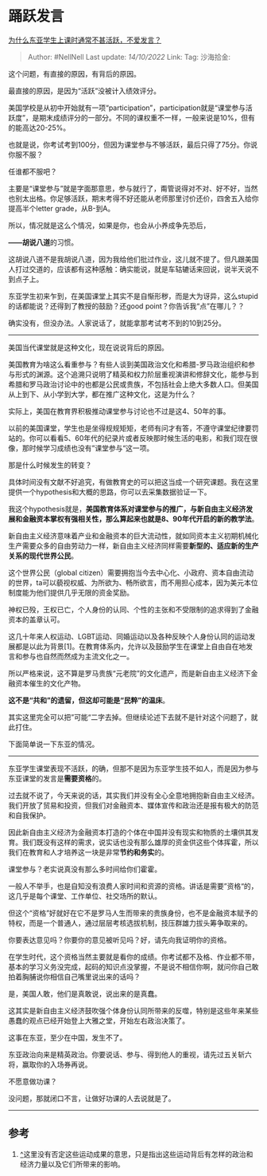 # 踊跃发言
[为什么东亚学生上课时通常不甚活跃，不爱发言？](https://www.zhihu.com/question/19769575/answer/2708983438)

> Author: #NellNell
> Last update: *14/10/2022*
> Link:
> Tag:
> 沙海拾金:

这个问题，有直接的原因，有背后的原因。

最直接的原因，是因为“活跃”没被计入绩效评分。

美国学校是从初中开始就有一项“participation”，participation就是“课堂参与活跃度”，是期末成绩评分的一部分。不同的课权重不一样，一般来说是10%，但有的能高达20-25%。

也就是说，你考试考到100分，但因为课堂参与不够活跃，最后只得了75分。你说你服不服？

任谁都不服吧？

主要是“课堂参与”就是字面那意思，参与就行了，甭管说得对不对、好不好，当然也别太出格。你足够活跃，期末考得不好还能从老师那里讨价还价，四舍五入给你提高半个letter grade，从B-到A。

所以，情况就是这么个情况，如果是你，也会从小养成争先恐后，

**——胡说八道**的习惯。

这胡说八道不是我胡说八道，因为我给他们批过作业，这儿就不提了。但凡跟美国人打过交道的，应该都有这种感触：确实能说，就是车轱辘话来回说，说半天说不到点子上。

东亚学生初来乍到，在美国课堂上其实不是自惭形秽，而是大为讶异，这么stupid的话都能说？还得到了教授的鼓励？还good point？你告诉我“点”在哪儿？？

确实没有，但没办法。人家说话了，就能拿那考试考不到的10到25分。

---

美国当代课堂就是这种文化，现在说说背后的原因。

美国教育为啥这么看重参与？有些人谈到美国政治文化和希腊-罗马政治组织和参与形式的渊源。这个追溯只说明了精英和权力阶层重视演讲和修辞文化，能参与到希腊和罗马政治讨论中的也都是公民或贵族，不包括社会上绝大多数人口。但美国从上到下、从小学到大学，都在推广这种文化，这是为什么？

实际上，美国在教育界积极推动课堂参与讨论也不过是这4、50年的事。

以前的美国课堂，学生也是坐得规规矩矩，老师有问才有答，不遵守课堂纪律要罚站的。你可以看看5、60年代的纪录片或者反映那时候生活的电影，和我们现在很像，那时候学习成绩也没有”课堂参与“这一项。

那是什么时候发生的转变？

具体时间没有文献不好追究，有做教育史的可以把这当成一个研究课题。我在这里提供一个hypothesis和大概的思路，你可以去采集数据验证一下。

我这个hypothesis就是，**美国教育体系对课堂参与的推广，与新自由主义经济发展和金融资本掌权有强相关性，那么算起来也就是8、90年代开启的新的教学法**。

新自由主义经济意味着产业和金融资本的巨大流动性，就如同资本主义初期机械化生产需要众多的自由劳动力一样，新自由主义经济同样需要**新型的、适应新的生产关系的现代世界公民**。

这个世界公民（global citizen）需要拥抱当今去中心化、小政府、资本自由流动的世界，ta可以藐视权威、为所欲为、畅所欲言，而不用担心成本，因为美元本位制度能为他们提供几乎无限的资金奖励。

神权已殁，王权已亡，个人身份的认同、个性的主张和不受限制的追求得到了金融资本的盖章认可。

这几十年来人权运动、LGBT运动、同婚运动以及各种反映个人身份认同的运动发展都是以此为背景[1]。在教育体系内，允许以及鼓励学生在课堂上自由自在地发言和参与也自然而然成为主流文化之一。

所以严格来说，这不算是罗马贵族“元老院”的文化遗产，而是新自由主义经济下金融资本催生的文化产物。

**这不是“共和”的遗留，但这却可能是“民粹”的温床**。

其实这里完全可以把”可能“二字去掉。但继续论述下去就不是针对这个问题了，就此打住。

下面简单说一下东亚的情况。

---

东亚学生课堂表现不活跃，的确，但那不是因为东亚学生技不如人，而是因为参与东亚课堂的发言是**需要资格**的。

过去就不说了，今天来说的话，其实我们并没有全心全意地拥抱新自由主义经济。我们开放了贸易和投资，但我们对金融资本、媒体宣传和政治还是报有极大的防范和自我保护。

因此新自由主义经济为金融资本打造的个体在中国并没有现实和物质的土壤供其发育。我们既没有这样的需求，说实话也没有那么雄厚的资金供这些个体挥霍，所以我们在教育和人才培养这一块是非常**节约和务实**的。

课堂参与？老实说真没有那么多时间给你们霍霍。

一般人不举手，也是自知没有浪费人家时间和资源的资格。讲话是需要”资格“的，这几乎是每个课堂、工作单位、社交场所的默认。

但这个“资格”好就好在它不是罗马人生而带来的贵族身份，也不是金融资本赋予的特权，而是一个普通人，通过层层考核选拔机制，技压群雄力拔头筹争取来的。

你要表达意见吗？你要你的意见被听见吗？好，请先向我证明你的资格。

在学生时代，这个资格当然主要就是看你的成绩。你考试都不及格、作业都不带，基本的学习义务没完成，起码的知识点没掌握，不是说不相信你啊，就问你自己敢拍着胸脯说你相信自己嘴里说出来的话吗？

是，美国人敢，他们是真敢说，说出来的是真蠢。

这其实是新自由主义经济鼓吹强个体身份认同所带来的反噬，特别是这些年来某些愚蠢的观点已经开始登上大雅之堂，开始左右政治决策了。

这事在东亚，至少在中国，发生不了。

东亚政治向来是精英政治。你要说话、参与、得到他人的重视，请先过五关斩六将，赢取你的入场券再说。

不愿意做功课？

没问题，那就闭口不言，让做好功课的人去说就是了。

---

## 参考

1.  [^](#ref_1_0)这里没有否定这些运动成果的意思，只是指出这些运动背后有怎样的政治和经济力量以及它们所带来的影响。